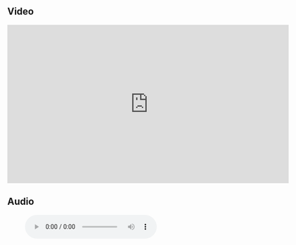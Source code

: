 ## Video

<iframe src="https://player.vimeo.com/video/678521782?h=765eaaa36c&title=0&byline=0" width="640" height="360" frameborder="0" allow="autoplay; fullscreen; picture-in-picture" allowfullscreen></iframe>

## Audio

<figure class="wp-block-audio"><audio controls src="https://markmayberry.net/wp-content/uploads/bible-study/2022-02-13-am-MM-Blessings-of-Baptism-Part-1.mp3"></audio></figure>
